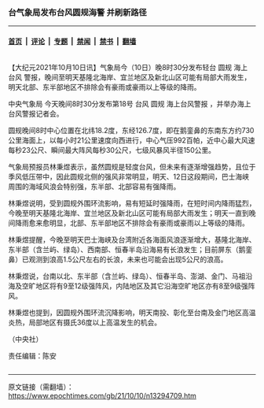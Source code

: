 ### 台气象局发布台风圆规海警 并刷新路径

---

#### [首页](../../../..?n13294709) &nbsp;|&nbsp; [评论](../../../../../epoch-comment?n13294709) &nbsp;|&nbsp; [专题](../../../../../epoch-special?n13294709) &nbsp;|&nbsp; [禁闻](../../../../../epoch-news?n13294709) &nbsp;|&nbsp; [禁书](../../../../../books?n13294709) &nbsp;|&nbsp; [翻墙](https://github.com/gfw-breaker/nogfw/blob/master/README.md?n13294709)


<div class="column" id="artbody" itemprop="articleBody">
 <!-- article content begin -->
 <p>
  【大纪元2021年10月10日讯】气象局今（10日）晚8时30分发布轻台
  <ok href="https://www.epochtimes.com/gb/tag/%E5%9C%86%E8%A7%84.html">
   圆规
  </ok>
  海上
  <ok href="https://www.epochtimes.com/gb/tag/%E5%8F%B0%E9%A3%8E.html">
   台风
  </ok>
  警报，晚间至明天基隆北海岸、宜兰地区及新北山区可能有局部大雨发生，明天北部、东半部地区不排除会有豪雨或豪雨以上等级的降雨。
 </p>
 <p>
  <ok href="https://www.epochtimes.com/gb/tag/%E4%B8%AD%E5%A4%AE%E6%B0%94%E8%B1%A1%E5%B1%80.html">
   中央气象局
  </ok>
  今天晚间8时30分发布第18号
  <ok href="https://www.epochtimes.com/gb/tag/%E5%8F%B0%E9%A3%8E.html">
   台风
  </ok>
  <ok href="https://www.epochtimes.com/gb/tag/%E5%9C%86%E8%A7%84.html">
   圆规
  </ok>
  <ok href="https://www.epochtimes.com/gb/tag/%E6%B5%B7%E4%B8%8A%E5%8F%B0%E9%A3%8E%E8%AD%A6%E6%8A%A5.html">
   海上台风警报
  </ok>
  ，并举办海上台风警报记者会。
 </p>
 <p>
  圆规晚间8时中心位置在北纬18.2度，东经126.7度，即在鹅銮鼻的东南东方约730公里海面上，以每小时21公里速度向西进行，中心气压992百帕，近中心最大风速每秒23公尺、瞬间最大阵风每秒30公尺，七级风暴风半径150公里。
 </p>
 <p>
  气象局预报员林秉煜表示，虽然圆规是轻度台风，但未来有逐渐增强趋势，且位于季风低压带中，因此圆规北侧的强风非常明显，明天、12日这段期间，巴士海峡周围的海域风浪会特别强，东半部、北部容易有强降雨。
 </p>
 <p>
  林秉煜说明，受到圆规外围环流影响，易有短延时强降雨，在短时间内降雨猛烈，今晚至明天基隆北海岸、宜兰地区及新北山区可能有局部大雨发生；明天一直到晚间降雨愈来愈明显，北部、东半部地区不排除会有豪雨或豪雨以上等级的降雨。
 </p>
 <p>
  林秉煜提醒，今晚至明天巴士海峡及台湾附近各海面风浪逐渐增大，基隆北海岸、东半部（含兰屿、绿岛）、西南部、恒春半岛沿海易有长浪发生；目前屏东（鹅銮鼻）已观测到浪高1.5公尺左右的长浪，未来也可能会出现5公尺的浪高。
 </p>
 <p>
  林秉煜说，台南以北、东半部（含兰屿、绿岛）、恒春半岛、澎湖、金门、马祖沿海及空旷地区将有9至12级强阵风，内陆地区及其它沿海空旷地区亦有8至9级强阵风。
 </p>
 <p>
  林秉煜也提到，因圆规外围环流沉降影响，明天南投、彰化至台南及金门地区高温炎热，局部地区有摄氏36度以上高温发生的机会。
 </p>
 <p>
  （中央社）
 </p>
 <p>
  责任编辑：陈安
 </p>
 <!-- article content end -->
</div>


---

原文链接（需翻墙）：https://www.epochtimes.com/gb/21/10/10/n13294709.htm